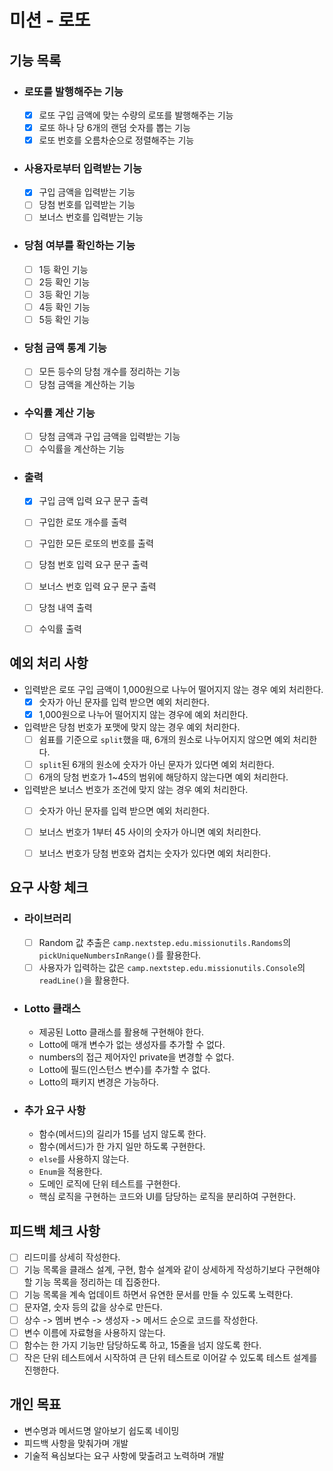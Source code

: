 # 미션 - 로또

## 기능 목록

- ### 로또를 발행해주는 기능
  - [x] 로또 구입 금액에 맞는 수량의 로또를 발행해주는 기능
  - [x] 로또 하나 당 6개의 랜덤 숫자를 뽑는 기능
  - [x] 로또 번호를 오름차순으로 정렬해주는 기능

- ### 사용자로부터 입력받는 기능
  - [x] 구입 금액을 입력받는 기능
  - [ ] 당첨 번호를 입력받는 기능
  - [ ] 보너스 번호를 입력받는 기능

- ### 당첨 여부를 확인하는 기능
  - [ ] 1등 확인 기능
  - [ ] 2등 확인 기능
  - [ ] 3등 확인 기능
  - [ ] 4등 확인 기능
  - [ ] 5등 확인 기능

- ### 당첨 금액 통계 기능
  - [ ] 모든 등수의 당첨 개수를 정리하는 기능
  - [ ] 당첨 금액을 계산하는 기능

- ### 수익률 계산 기능
  - [ ] 당첨 금액과 구입 금액을 입력받는 기능
  - [ ] 수익률을 계산하는 기능

- ### 출력
  - [x] 구입 금액 입력 요구 문구 출력
  - [ ] 구입한 로또 개수를 출력
  - [ ] 구입한 모든 로또의 번호를 출력
  - [ ] 당첨 번호 입력 요구 문구 출력
  - [ ] 보너스 번호 입력 요구 문구 출력
  - [ ] 당첨 내역 출력
  - [ ] 수익률 출력


## 예외 처리 사항

- 입력받은 로또 구입 금액이 1,000원으로 나누어 떨어지지 않는 경우 예외 처리한다.
  - [x] 숫자가 아닌 문자를 입력 받으면 예외 처리한다.
  - [x] 1,000원으로 나누어 떨어지지 않는 경우에 예외 처리한다.

- 입력받은 당첨 번호가 포맷에 맞지 않는 경우 예외 처리한다.
  - [ ] 쉼표를 기준으로 `split`했을 때, 6개의 원소로 나누어지지 않으면 예외 처리한다.
  - [ ] `split`된 6개의 원소에 숫자가 아닌 문자가 있다면 예외 처리한다.
  - [ ] 6개의 당첨 번호가 1~45의 범위에 해당하지 않는다면 예외 처리한다.

- 입력받은 보너스 번호가 조건에 맞지 않는 경우 예외 처리한다.
  - [ ] 숫자가 아닌 문자를 입력 받으면 예외 처리한다.
  - [ ] 보너스 번호가 1부터 45 사이의 숫자가 아니면 예외 처리한다.
  - [ ] 보너스 번호가 당첨 번호와 겹치는 숫자가 있다면 예외 처리한다.


## 요구 사항 체크

- ### 라이브러리
  - [ ] Random 값 추출은 `camp.nextstep.edu.missionutils.Randoms`의 `pickUniqueNumbersInRange()`를 활용한다.
  - [ ] 사용자가 입력하는 값은 `camp.nextstep.edu.missionutils.Console`의 `readLine()`을 활용한다.

- ### Lotto 클래스
  - 제공된 Lotto 클래스를 활용해 구현해야 한다.
  - Lotto에 매개 변수가 없는 생성자를 추가할 수 없다.
  - numbers의 접근 제어자인 private을 변경할 수 없다.
  - Lotto에 필드(인스턴스 변수)를 추가할 수 없다.
  - Lotto의 패키지 변경은 가능하다.

- ### 추가 요구 사항
  - 함수(메서드)의 길리가 15를 넘지 않도록 한다.
  - 함수(메서드)가 한 가지 일만 하도록 구현한다.
  - `else`를 사용하지 않는다.
  - `Enum`을 적용한다.
  - 도메인 로직에 단위 테스트를 구현한다.
  - 핵심 로직을 구현하는 코드와 UI를 담당하는 로직을 분리하여 구현한다.


## 피드백 체크 사항
- [ ] 리드미를 상세히 작성한다.
- [ ] 기능 목록을 클래스 설계, 구현, 함수 설계와 같이 상세하게 작성하기보다 구현해야 할 기능 목록을 정리하는 데 집중한다.
- [ ] 기능 목록을 계속 업데이트 하면서 유연한 문서를 만들 수 있도록 노력한다.
- [ ] 문자열, 숫자 등의 값을 상수로 만든다.
- [ ] 상수 -> 멤버 변수 -> 생성자 -> 메서드 순으로 코드를 작성한다.
- [ ] 변수 이름에 자료형을 사용하지 않는다.
- [ ] 함수는 한 가지 기능만 담당하도록 하고, 15줄을 넘지 않도록 한다.
- [ ] 작은 단위 테스트에서 시작하여 큰 단위 테스트로 이어갈 수 있도록 테스트 설계를 진행한다.

## 개인 목표
- 변수명과 메서드명 알아보기 쉽도록 네이밍
- 피드백 사항을 맞춰가며 개발
- 기술적 욕심보다는 요구 사항에 맞출려고 노력하며 개발
